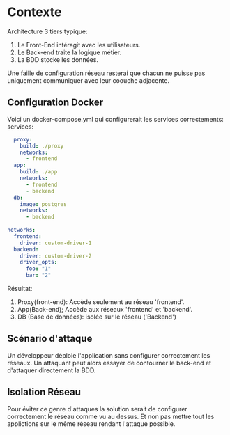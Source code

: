 # Contexte

Architecture 3 tiers typique:
1. Le Front-End intéragit avec les utilisateurs.
2. Le Back-end traite la logique métier.
3. La BDD stocke les données.

Une faille de configuration réseau resterai que chacun ne puisse pas uniquement communiquer avec leur coouche adjacente.

## Configuration Docker

Voici un docker-compose.yml qui configurerait les services correctements:
services:
``` YAML
  proxy:
    build: ./proxy
    networks:
      - frontend
  app:
    build: ./app
    networks:
      - frontend
      - backend
  db:
    image: postgres
    networks:
      - backend
 
networks:
  frontend:
    driver: custom-driver-1
  backend:
    driver: custom-driver-2
    driver_opts:
      foo: "1"
      bar: "2"
```
Résultat:
1. Proxy(front-end): Accède seulement au réseau 'frontend'.
2. App(Back-end); Accède aux réseaux 'frontend' et 'backend'.
3. DB (Base de données): isolée sur le réseau ('Backend')

## Scénario d'attaque

Un développeur déploie l'application sans configurer correctement les réseaux.
Un attaquant peut alors essayer de contourner le back-end et d'attaquer directement la BDD.

## Isolation Réseau
Pour éviter ce genre d'attaques la solution serait de configurer correctement le réseau comme vu au dessus. Et non pas mettre tout les applictions sur le même réseau rendant l'attaque possible.
